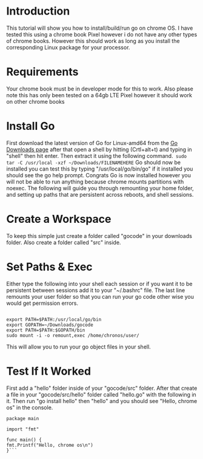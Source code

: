 # Introduction
This tutorial will show you how to install/build/run go on chrome OS. I have tested this using a chrome book Pixel however i do not have any other types of chrome books. However this should work as long as you install the corresponding Linux package for your processor.

# Requirements
Your chrome book must be in developer mode for this to work. Also please note this has only been tested on a 64gb LTE Pixel however it should work on other chrome books

# Install Go
First download the latest version of Go for Linux-amd64 from the [Go Downloads page](https://code.google.com/p/go/downloads/list) after that open a shell by hitting (Crtl+alt+t) and typing in "shell" then hit enter. Then extract it using the following command.```
sudo tar -C /usr/local -xzf ~/Downloads/FILENAMEHERE``` Go should now be installed you can test this by typing "/usr/local/go/bin/go" if it installed you should see the go help prompt. Congrats Go is now installed however you will not be able to run anything because chrome mounts partitions with noexec. The following will guide you through remounting your home folder, and setting up paths that are persistent across reboots, and shell sessions.

# Create a Workspace
To keep this simple just create a folder called "gocode" in your downloads folder. Also create a folder called "src" inside.

# Set Paths & Exec
Either type the following into your shell each session or if you want it to be persistent between sessions add it to your "~/.bashrc" file. The last line remounts your user folder so that you can run your go code other wise you would get permission errors.
```

export PATH=$PATH:/usr/local/go/bin
export GOPATH=~/Downloads/gocode
export PATH=$PATH:$GOPATH/bin
sudo mount -i -o remount,exec /home/chronos/user/
```
This will allow you to run your go object files in your shell.

# Test If It Worked
First add a "hello" folder inside of your "gocode/src" folder. After that create a file in your "gocode/src/hello" folder called "hello.go" with the following in it. Then run "go install hello" then "hello" and you should see "Hello, chrome os" in the console.
```
package main

import "fmt"

func main() {
fmt.Printf("Hello, chrome os\n")
}```